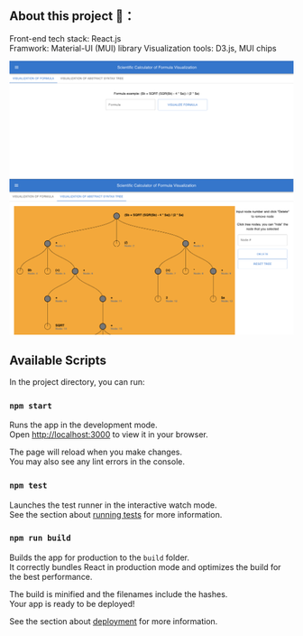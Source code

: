 ## About this project 🚀：
Front-end tech stack: React.js  
Framwork: Material-UI (MUI) library
Visualization tools: D3.js, MUI chips  

![alt text](https://github.com/jr198868/Scientific-Calculator-of-Formula-Visualization-Demo/blob/main/src/assets/project_interface.png)
![alt text](https://github.com/jr198868/Scientific-Calculator-of-Formula-Visualization-Demo/blob/main/src/assets/project_interface2.png)

## Available Scripts

In the project directory, you can run:

### `npm start`

Runs the app in the development mode.\
Open [http://localhost:3000](http://localhost:3000) to view it in your browser.

The page will reload when you make changes.\
You may also see any lint errors in the console.

### `npm test`

Launches the test runner in the interactive watch mode.\
See the section about [running tests](https://facebook.github.io/create-react-app/docs/running-tests) for more information.

### `npm run build`

Builds the app for production to the `build` folder.\
It correctly bundles React in production mode and optimizes the build for the best performance.

The build is minified and the filenames include the hashes.\
Your app is ready to be deployed!

See the section about [deployment](https://facebook.github.io/create-react-app/docs/deployment) for more information.
